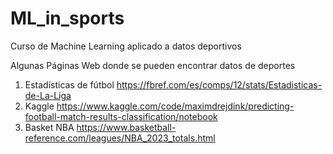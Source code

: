 # ML_in_sports
Curso de Machine Learning aplicado a datos deportivos

Algunas Páginas Web donde se pueden encontrar datos de deportes

1. Estadísticas de fútbol https://fbref.com/es/comps/12/stats/Estadisticas-de-La-Liga
2. Kaggle https://www.kaggle.com/code/maximdrejdink/predicting-football-match-results-classification/notebook
3. Basket NBA https://www.basketball-reference.com/leagues/NBA_2023_totals.html
